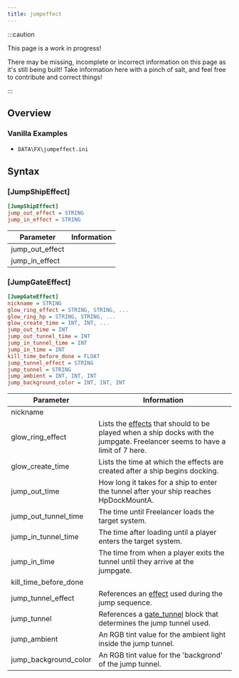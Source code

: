 ```yaml
---
title: jumpeffect
---
```


:::caution

This page is a work in progress!

There may be missing, incomplete or incorrect information on this page as it's still being built! Take information here with a pinch of salt, and feel free to contribute and correct things!

:::

## Overview

### Vanilla Examples

* `DATA\FX\jumpeffect.ini`

## Syntax


### [JumpShipEffect]

```ini
[JumpShipEffect]
jump_out_effect = STRING
jump_in_effect = STRING
```

| Parameter       | Information |
| --------------- | ----------- |
| jump_out_effect |             |
| jump_in_effect  |             |

### [JumpGateEffect]

```ini
[JumpGateEffect]
nickname = STRING
glow_ring_effect = STRING, STRING, ...
glow_ring_hp = STRING, STRING, ...
glow_create_time = INT, INT, ...
jump_out_time = INT
jump_out_tunnel_time = INT
jump_in_tunnel_time = INT
jump_in_time = INT
kill_time_before_done = FLOAT
jump_tunnel_effect = STRING
jump_tunnel = STRING
jump_ambient = INT, INT, INT
jump_background_color = INT, INT, INT
```

| Parameter             | Information                                                                                                                                 |
| --------------------- | ------------------------------------------------------------------------------------------------------------------------------------------- |
| nickname              |                                                                                                                                             |
| glow_ring_effect      | Lists the [effects](./effects.md) that should to be played when a ship docks with the jumpgate. Freelancer seems to have a limit of 7 here. |
| glow_create_time      | Lists the time at which the effects are created after a ship begins docking.                                                                |
| jump_out_time         | How long it takes for a ship to enter the tunnel after your ship reaches HpDockMountA.                                                      |
| jump_out_tunnel_time  | The time until Freelancer loads the target system.                                                                                          |
| jump_in_tunnel_time   | The time after loading until a player enters the target system.                                                                             |
| jump_in_time          | The time from when a player exits the tunnel until they arrive at the jumpgate.                                                             |
| kill_time_before_done |                                                                                                                                             |
| jump_tunnel_effect    | References an [effect](./effects.md) used during the jump sequence.                                                                                                                                            |
| jump_tunnel           | References a [gate_tunnel](./gate_tunnel.md) block that determines the jump tunnel used.                                                                                                                                            |
| jump_ambient          | An RGB tint value for the ambient light inside the jump tunnel.                                                                             |
| jump_background_color | An RGB tint value for the 'backgrond' of the jump tunnel.                                                                                   |
